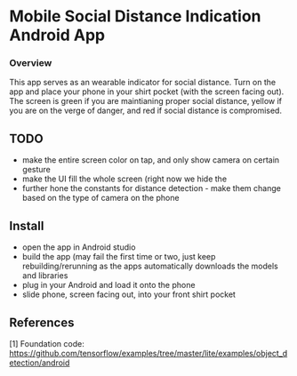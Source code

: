 # Mobile Social Distance Indication Android App

### Overview

This app serves as an wearable indicator for social distance. Turn on the app and place your phone in your shirt pocket (with the screen facing out). The screen is green if you are maintianing proper social distance, yellow if you are on the verge of danger, and red if social distance is compromised.

## TODO

- make the entire screen color on tap, and only show camera on certain gesture
- make the UI fill the whole screen (right now we hide the 
- further hone the constants for distance detection - make them change based on the type of camera on the phone

## Install

- open the app in Android studio
- build the app (may fail the first time or two, just keep rebuilding/rerunning as the apps automatically downloads the models and libraries
- plug in your Android and load it onto the phone
- slide phone, screen facing out, into your front shirt pocket

## References

[1] Foundation code: https://github.com/tensorflow/examples/tree/master/lite/examples/object_detection/android
